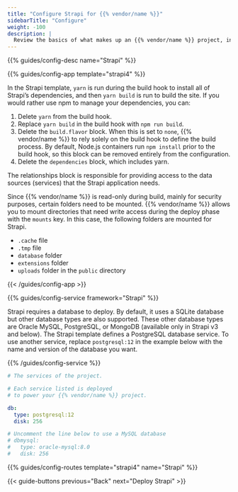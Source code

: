 ```yaml
---
title: "Configure Strapi for {{% vendor/name %}}"
sidebarTitle: "Configure"
weight: -100
description: |
  Review the basics of what makes up an {{% vendor/name %}} project, including its three principle configuration files and how to define them for Strapi.
---
```


{{% guides/config-desc name="Strapi" %}}

{{% guides/config-app template="strapi4" %}}

In the Strapi template, `yarn` is run during the build hook to install all of Strapi’s dependencies, and then `yarn build` is run to build the site.
If you would rather use npm to manage your dependencies, you can:

1. Delete `yarn` from the build hook.
2. Replace `yarn build` in the build hook with `npm run build`.
3. Delete the `build.flavor` block.
   When this is set to `none`, {{% vendor/name %}} to rely solely on the build hook to define the build process.
   By default, Node.js containers run `npm install` prior to the build hook,
   so this block can be removed entirely from the configuration.
4. Delete the `dependencies` block, which includes yarn.

The relationships block is responsible for providing access to the data sources (services) that the Strapi application needs.

Since {{% vendor/name %}} is read-only during build, mainly for security purposes, certain folders need to be mounted.
{{% vendor/name %}} allows you to mount directories that need write access during the deploy phase with the `mounts` key.
In this case, the following folders are mounted for Strapi.

- `.cache` file
- `.tmp` file
- `database` folder
- `extensions` folder
- `uploads` folder in the `public` directory

{{< /guides/config-app >}}

{{% guides/config-service framework="Strapi" %}}

Strapi requires a database to deploy.
By default, it uses a SQLite database but other database types are also supported.
These other database types are Oracle MySQL, PostgreSQL, or MongoDB (available only in Strapi v3 and below).
The Strapi template defines a PostgreSQL database service.
To use another service, replace `postgresql:12` in the example below with the name and version of the database you want.

{{% /guides/config-service %}}

```yaml {configFile="services"}
# The services of the project.

# Each service listed is deployed
# to power your {{% vendor/name %}} project.

db:
  type: postgresql:12
  disk: 256

# Uncomment the line below to use a MySQL database
# dbmysql:
#   type: oracle-mysql:8.0
#   disk: 256
```

{{% guides/config-routes template="strapi4" name="Strapi" %}}

{{< guide-buttons previous="Back" next="Deploy Strapi" >}}
